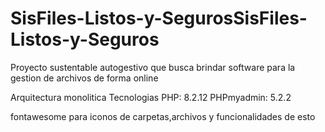 # SisFiles-Listos-y-SegurosSisFiles-Listos-y-Seguros

Proyecto sustentable autogestivo que busca brindar software para la gestion de archivos de forma online

Arquitectura monolitica
Tecnologias
PHP: 8.2.12
PHPmyadmin: 5.2.2

fontawesome para iconos de carpetas,archivos y funcionalidades de esto